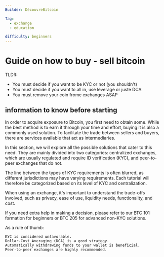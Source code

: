 ```yaml
---
Builder: DécouvreBitcoin

Tag:
  - exchange
  - education

difficulty: beginners
---
```


# Guide on how to buy - sell bitcoin

TLDR:

- You must decide if you want to be KYC or not (you shouldn't)
- You must decide if you want to all in, use leverage or juste DCA
- You must remove your coin frome exchanges ASAP

## information to know before starting

In order to acquire exposure to Bitcoin, you first need to obtain some. While the best method is to earn it through your time and effort, buying it is also a commonly used solution. To facilitate the trade between sellers and buyers, there are services available that act as intermediaries.

In this section, we will explore all the possible solutions that cater to this need. They are mainly divided into two categories: centralized exchanges, which are usually regulated and require ID verification (KYC), and peer-to-peer exchanges that do not.

The line between the types of KYC requirements is often blurred, as different jurisdictions may have varying requirements. Each tutorial will therefore be categorized based on its level of KYC and centralization.

When using an exchange, it's important to understand the trade-offs involved, such as privacy, ease of use, liquidity needs, functionality, and cost.

If you need extra help in making a decision, please refer to our BTC 101 formation for beginners or BTC 205 for advanced non-KYC solutions.

As a rule of thumb:

    KYC is considered unfavorable.
    Dollar-Cost Averaging (DCA) is a good strategy.
    Automatically withdrawing funds to your wallet is beneficial.
    Peer-to-peer exchanges are highly recommended.

